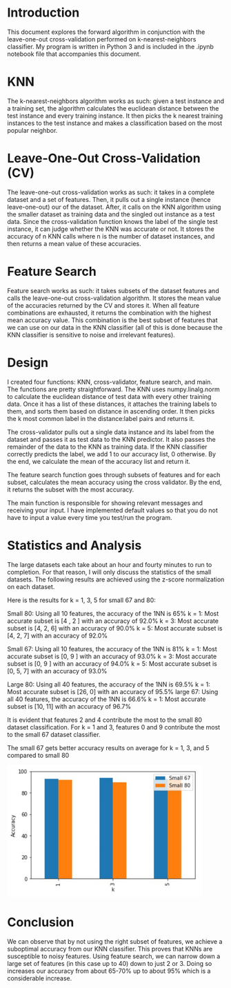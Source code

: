 # Introduction
This document explores the forward algorithm in conjunction with the leave-one-out cross-validation performed on k-nearest-neighbors classifier. My program is written in Python 3 and is included in the .ipynb notebook file that accompanies this document.

# KNN
The k-nearest-neighbors algorithm works as such: given a test instance and a training set, the algorithm calculates the euclidean distance between the test instance and every training instance. It then picks the k nearest training instances to the test instance and makes a classification based on the most popular neighbor.

# Leave-One-Out Cross-Validation (CV)
The leave-one-out cross-validation works as such: it takes in a complete dataset and a set of features. Then, it pulls out a single instance (hence leave-one-out) our of the dataset. After, it calls on the KNN algorithm using the smaller dataset as training data and the singled out instance as a test data. Since the cross-validation function knows the label of the single test instance, it can judge whether the KNN was accurate or not. It stores the accuracy of n KNN calls where n is the number of dataset instances, and then returns a mean value of these accuracies.

# Feature Search
Feature search works as such: it takes subsets of the dataset features and calls the leave-one-out cross-validation algorithm. It stores the mean value of the accuracies returned by the CV and stores it. When all feature combinations are exhausted, it returns the combination with the highest mean accuracy value. This combination is the best subset of features that we can use on our data in the KNN classifier (all of this is done because the KNN classifier is sensitive to noise and irrelevant features).

# Design
I created four functions: KNN, cross-validator, feature search, and main. The functions are pretty straightforward. The KNN uses numpy.linalg.norm to calculate the euclidean distance of test data with every other training data. Once it has a list of these distances, it attaches the training labels to them, and sorts them based on distance in ascending order. It then picks the k most common label in the distance:label pairs and returns it.

The cross-validator pulls out a single data instance and its label from the dataset and passes it as test data to the KNN predictor. It also passes the remainder of the data to the KNN as training data. If the KNN classifier correctly predicts the label, we add 1 to our accuracy list, 0 otherwise. By the end, we calculate the mean of the accuracy list and return it.

The feature search function goes through subsets of features and for each subset, calculates the mean accuracy using the cross validator. By the end, it returns the subset with the most accuracy.

The main function is responsible for showing relevant messages and receiving your input. I have implemented default values so that you do not have to input a value every time you test/run the program.

# Statistics and Analysis
The large datasets each take about an hour and fourty minutes to run to completion. For that reason, I will only discuss the statistics of the small datasets. The following results are achieved using the z-score normalization on each dataset.

Here is the results for k = 1, 3, 5 for small 67 and 80:

Small 80:
Using all 10 features, the accuracy of the 1NN is 65%
k = 1: Most accurate subset is [4 , 2 ] with an accuracy of 92.0%
k = 3: Most accurate subset is [4, 2, 6] with an accuracy of 90.0%
k = 5: Most accurate subset is [4, 2, 7] with an accuracy of 92.0%

Small 67:
Using all 10 features, the accuracy of the 1NN is 81%
k = 1: Most accurate subset is [0, 9 ] with an accuracy of 93.0%
k = 3: Most accurate subset is [0, 9 ] with an accuracy of 94.0%
k = 5: Most accurate subset is [0, 5, 7] with an accuracy of 93.0%

Large 80:
Using all 40 features, the accuracy of the 1NN is 69.5%
k = 1: Most accurate subset is [26, 0] with an accuracy of 95.5%
large 67:
Using all 40 features, the accuracy of the 1NN is 66.6%
k = 1: Most accurate subset is [10, 11] with an accuracy of 96.7%

It is evident that features 2 and 4 contribute the most to the small 80 dataset classification. For k = 1 and 3, features 0 and 9 contribute the most to the small 67 dataset classifier.

The small 67 gets better accuracy results on average for k = 1, 3, and 5 compared to small 80

![Accuracy vs. K chart](/images/chart.png "Accuracy vs. K chart")

# Conclusion
We can observe that by not using the right subset of features, we achieve a suboptimal accuracy from our KNN classifier. This proves that KNNs are susceptible to noisy features. Using feature search, we can narrow down a large set of features (in this case up to 40) down to just 2 or 3. Doing so increases our accuracy from about 65-70% up to about 95% which is a considerable increase.
